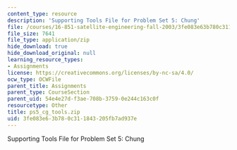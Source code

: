 ```yaml
---
content_type: resource
description: 'Supporting Tools File for Problem Set 5: Chung'
file: /courses/16-851-satellite-engineering-fall-2003/3fe083e63b780c311843205fb7ad937e_ps5_cg_tools.zip
file_size: 7641
file_type: application/zip
hide_download: true
hide_download_original: null
learning_resource_types:
- Assignments
license: https://creativecommons.org/licenses/by-nc-sa/4.0/
ocw_type: OCWFile
parent_title: Assignments
parent_type: CourseSection
parent_uid: 54e4e27d-f3ae-708b-3759-0e244c163c0f
resourcetype: Other
title: ps5_cg_tools.zip
uid: 3fe083e6-3b78-0c31-1843-205fb7ad937e
---
```

Supporting Tools File for Problem Set 5: Chung